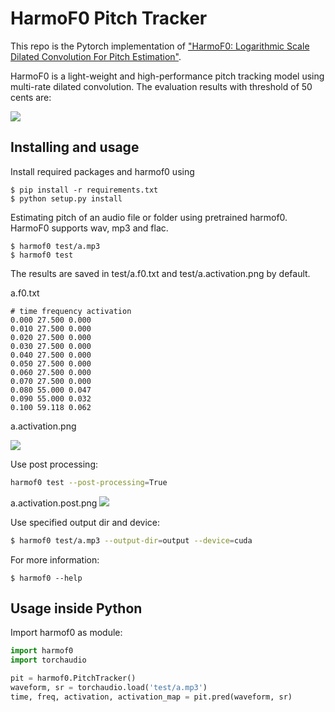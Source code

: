 # HarmoF0 Pitch Tracker

This repo is the Pytorch implementation of ["HarmoF0: Logarithmic Scale Dilated Convolution For Pitch Estimation"](https://arxiv.org/abs/2205.01019). 

HarmoF0 is a light-weight and high-performance pitch tracking model using multi-rate dilated convolution. The evaluation results with threshold of 50 cents are:
  
![ ](https://github.com/WX-Wei/HarmoF0/raw/86ed681d34cecab106309af7eff23a5691c0c85a/img/table2.png)

## Installing and usage

Install required packages and harmof0 using

```
$ pip install -r requirements.txt
$ python setup.py install
```

Estimating pitch of an audio file or folder using pretrained harmof0. HarmoF0 supports wav, mp3 and flac.

```
$ harmof0 test/a.mp3 
$ harmof0 test
```

The results are saved in test/a.f0.txt and test/a.activation.png by default.





a.f0.txt
```
# time frequency activation
0.000 27.500 0.000
0.010 27.500 0.000
0.020 27.500 0.000
0.030 27.500 0.000
0.040 27.500 0.000
0.050 27.500 0.000
0.060 27.500 0.000
0.070 27.500 0.000
0.080 55.000 0.047
0.090 55.000 0.032
0.100 59.118 0.062
```

a.activation.png

![ ](https://github.com/WX-Wei/HarmoF0/raw/86ed681d34cecab106309af7eff23a5691c0c85a/img/a.activation.png)

Use post processing:
```bash
harmof0 test --post-processing=True
```
a.activation.post.png
![ ](https://github.com/WX-Wei/HarmoF0/raw/3da25f82c1b67861bdbfe584ee52c83b3e1f9a88/img/a.activation.post.png)


Use specified output dir and device:

```bash
$ harmof0 test/a.mp3 --output-dir=output --device=cuda
```

For more information:

```
$ harmof0 --help
```

## Usage inside Python

Import harmof0 as module:

```python
import harmof0
import torchaudio

pit = harmof0.PitchTracker()
waveform, sr = torchaudio.load('test/a.mp3')
time, freq, activation, activation_map = pit.pred(waveform, sr)

```








